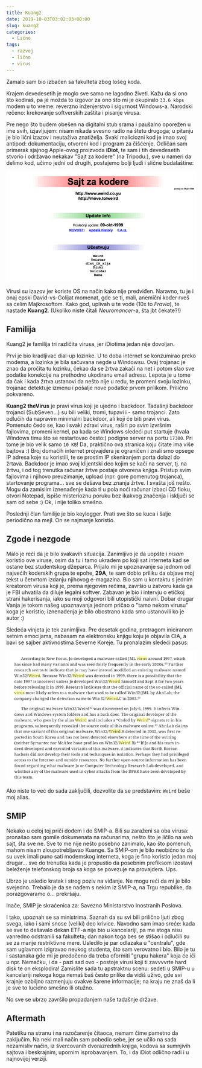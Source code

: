 ```yaml
---
title: Kuang2
date: 2019-10-03T03:02:03+00:00
slug: kuang2
categories:
  - Lično
tags:
  - razvoj
  - lično
  - virus
---
```


Zamalo sam bio izbačen sa fakulteta zbog lošeg koda.
<!--more-->

Krajem devedesetih je moglo sve samo ne lagodno živeti. Kažu da si ono što kodiraš, pa je možda to izgovor za ono što mi je okupiralo `33.6 kbps` modem u to vreme: reverzno inženjerstvo i sigurnost Windows-a. Narodski rečeno: krekovanje softverskih zaštita i pisanje virusa.

Pre nego što budem obešen na digitalni stub srama i paušalno oporežen u ime svih, izjavljujem: nisam nikada svesno radio na štetu drugoga; u pitanju je bio lični izazov i neutaživa znatiželja. Svaki maliciozni kod je imao svoj antipod: dokumentaciju, otvoreni kod i program za čišćenje. Odličan sam primerak sjajnog Apple-ovog proizvoda **iDiot**, te sam i tih devedesetih stvorio i održavao nekakav "Sajt za kodere" (na Tripodu:), sve u nameri da delimo kod, učimo jedni od drugih, postajemo bolji ljudi i slične budalaštine:

![](szk.png)

Virusi su izazov jer koriste OS na način kako nije predviđen. Naravno, tu je i onaj epski David-vs-Golijat momenat, gde se ti, mali, anemični koder rveš sa celim Majkrosoftom. Kako god, uplivah u te vode (10x to _Fravia_), te nastade **Kuang2**. (Ukoliko niste čitali _Neuromancer_-a, šta jbt čekate?!)

## Familija

Kuang2 je familija tri različita virusa, jer iDiotima jedan nije dovoljan.

Prvi je bio kradljivac dial-up lozinke. U to doba internet se konzumirao preko modema, a lozinka je bila sačuvana negde u Windowsu. Ovaj trojanac je znao da pročita tu lozinku, čekao da se žrtva zakači na net i potom slao sve podatke konekcije na prethodno ukodiranu email adresu. Lepota je u tome da čak i kada žrtva ustanovi da nešto nije u redu, te promeni svoju lozinku, trojanac detektuje izmenu i pošalje nove podatke prvom prilikom. Prilično pokvareno.

**Kuang2 theVirus** je pravi virus koji je ujedno i backdoor. Tadašnji backdoor trojanci (SubSeven...) su bili veliki, tromi, tupavi i - samo trojanci. Zato odlučih da napravim minimalni backdoor, ali koji će biti pravi virus. Pomenuto čedo se, kao i svaki zdravi virus, raširi po _svim_ izvršnim fajlovima, promeni kernel, pa kada se Windows sledeći put startuje (hvala Windows timu što se restartovao često:) podigne server na portu `17300`. Pri tome je bio velik samo `10 KB`! Da, praktično ova stranica koju čitate ima više bajtova :) Broj domaćih internet projvajdera je ograničen i znali smo opsege IP adresa koje su koristili, te se prostim IP skeniranjem porta dolazi do žrtava. Backdoor je imao svoj klijentski deo kojim se kači na server, tj. na žrtvu, i od tog trenutka računar žrtve postaje otvorena knjiga. Pristup svim fajlovima i njihovo preuzimanje, upload (npr. gore pomenutog trojanca), startovanje programa... sve se dešava bez znanja žrtve. I svašta još nešto. Mogu da zamislim iznenađenje kada ti u pola noći računar izbaci CD fioku, otvori Notepad, ispiše misterioznu poruku bez ikakvog značenja i isključi se sam od sebe :) Ok, i nije toliko smešno.

Poslednji član familije je bio keylogger. Prati sve što se kuca i šalje periodično na mejl. On se najmanje koristio.

## Zgode i nezgode

Malo je reći da je bilo svakavih situacija. Zanimljivo je da uopšte i _nisam_ koristio ove viruse, osim da tu i tamo ukradem po koji sat interneta kad se ostane bez studentskog džeparca. Prijalo mi je upoznavanje sa jednom od najvećih koderskih grupa te epohe, **29A**, te sam dobio priliku da objave moj tekst u četvrtom izdanju njihovog e-magazina. Bio sam u kontaktu s jednim kreatorom virusa koji je, prema njegovim rečima, završio u zatvoru kada ga je FBI uhvatila da diluje legalni softver. Zabavan je bio i intervju o etičkoj strani hakerisanja, iako su moji odgovori bili utopistički naivni. Dobar drugar Vanja je tokom našeg upoznavanja jednom pričao o "tamo nekom virusu" koga je koristio; iznenađenja je bilo obostrano kada smo ustanovili ko je autor :)

Sledeća vinjeta je tek zanimljiva. Pre desetak godina, pretragom iniciranom setnim emocijama, nabasam na elektronsku knjigu koju je objavila CIA, a bavi se sajber aktivnostima Severne Koreje. Tu pronalazim sledeći pasus:

![](korea.png)

Ako niste to već do sada zaključili, dozvolite da se predstavim: `Weird` beše moj alias.

## SMIP

Nekako u celoj toj priči dođem i do SMIP-a. Bili su zaraženi sa oba virusa: pronašao sam gomile dokumenata na računarima, nešto što je ličilo na web sajt, šta sve ne. Sve to me nije nešto posebno zanimalo, kao što pomenuh, mahom nisam zloupotrebljavao Kuange. Sa SMIP-om je bilo neobično to da su uvek imali puno sati modemskog interneta, koga je fino koristio jedan moj drugar... sve do trenutka kada je propustio da posebnim prefiksom izostavi beleženje telefonskog broja sa koga se povezuje na provajdera. Ups.

Ubrzo je usledio kratak i strog poziv na viđanje. Ne mogu reći da mi je bilo svejedno. Trebalo je da se nađem s nekim iz SMIP-a, na Trgu republike, da porazgovaramo o... prekršaju.

Inače, SMIP je skraćenica za: Savezno Ministarstvo Inostranih Poslova.

I tako, upoznah se sa ministrima. Saznah da su svi bili prilično ljuti zbog svega, iako i sami snose (veliki) deo krivice. Navodno sam imao sreće: kada se sve to dešavalo dekan ETF-a nije bio u kancelariji, pa me stoga nisu vanredno odstranili sa fakulteta; dan nakon toga bes se stišao i odlučili su se za manje restriktivne mere. Usledilo je par odlazaka u "centralu", gde sam uglavnom izigravao neukog studenta, što sam verovatno i bio. Bilo je tu i sastanaka gde mi je predočeno da treba oformiti "grupu hakera" koja će ići u npr. Nemačku, i da - pazi sad ovo - postoje virusi koji ti zavvvvrte hard disk te on eksplodira! Zamislite sada tu apstraktnu scenu: sedeti u SMIP-u u kancelariji nekoga koga nemaš baš često prilike da vidiš uživo, gde svi krajnje ozbiljno razmenjuju ovakve šarene informacije; na kraju ne znaš da li je sve to lucidno smešno ili otužno.

No sve se ubrzo završilo propadanjem naše tadašnje države.

## Aftermath

Patetiku na stranu i na razočarenje čitaoca, nemam čime pametno da zaključim. Na neki mali način sam pobedio sebe, jer se učilo na sada nezamisliv način, iz švercovanih dvorazrednih knjiga, kodova sa sumnjivih sajtova i beskrajnim, upornim isprobavanjem. To, i da iDiot odlično radi i u najnovijoj verziji.

